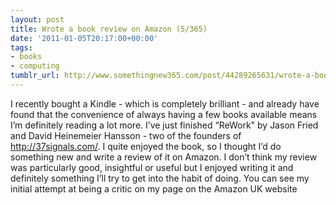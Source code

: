 ```yaml
---
layout: post
title: Wrote a book review on Amazon (5/365)
date: '2011-01-05T20:17:00+00:00'
tags:
- books
- computing
tumblr_url: http://www.somethingnew365.com/post/44289265631/wrote-a-book-review-on-amazon-5365
---
```

I recently bought a Kindle - which is completely brilliant - and already have found that the convenience of always having a few books available means I’m definitely reading a lot more.
I’ve just finished “ReWork" by Jason Fried and David Heinemeier Hansson - two of the founders of http://37signals.com/. I quite enjoyed the book, so I thought I’d do something new and write a review of it on Amazon.
I don’t think my review was particularly good, insightful or useful but I enjoyed writing it and definitely something I’ll try to get into the habit of doing.
You can see my initial attempt at being a critic on my page on the Amazon UK website
